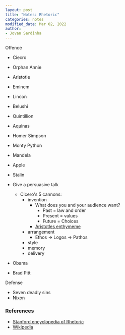 ```yaml
---
layout: post
title: "Notes: Rhetoric"
categories: notes
modified_date: Mar 02, 2022
author:
- Jovan Sardinha
---
```


Offence
* Ciecro
* Orphan Annie
* Aristotle
* Eminem
* Lincon
* Belushi
* Quintillion
* Aquinas
* Homer Simpson
* Monty Python
* Mandela
* Apple
* Stalin
* Give a persuasive talk
  * Cicero's 5 cannons:
    * invention
      * What does you and your audience want?
        * Past = law and order
        * Present = values
        * Future = Choices
      * [Aristotles enthymeme](https://plato.stanford.edu/entries/aristotle-rhetoric/#6.3)
    * arrangement
      * Ethos -> Logos -> Pathos
    * style
    * memory
    * delivery

* Obama
* Brad Pitt



Defense
* Seven deadly sins
* Nixon






### References

* [Stanford encyclopedia of Rhetoric](https://plato.stanford.edu/entries/aristotle-rhetoric/)
* [Wikipedia](https://en.wikipedia.org/wiki/Rhetoric)